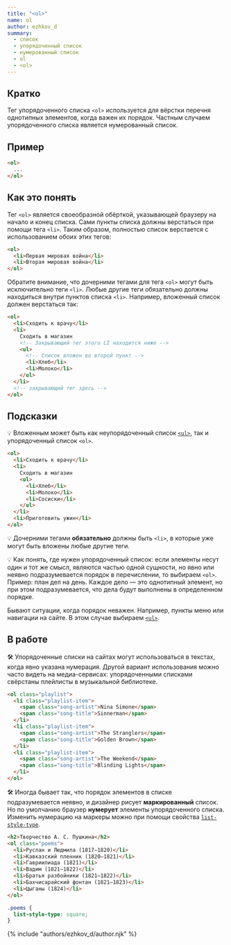 ```yaml
---
title: "<ol>"
name: ol
author: ezhkov_d
summary:
  - список
  - упорядоченный список
  - нумерованный список
  - ol
  - <ol>
---
```


## Кратко

Тег упорядоченного списка `<ol>` используется для вёрстки перечня однотипных элементов, когда важен их порядок. Частным случаем упорядоченного списка является нумерованный список.

## Пример

```html
<ol>
  ...
</ol>
```

## Как это понять

Тег `<ol>` является своеобразной обёрткой, указывающей браузеру на начало и конец списка. Сами пункты списка должны верстаться при помощи тега `<li>`. Таким образом, полностью список верстается с использованием обоих этих тегов:

```html
<ol>
  <li>Первая мировая война</li>
  <li>Вторая мировая война</li>
</ol>
```

Обратите внимание, что дочерними тегами для тега `<ol>` могут быть исключительно теги `<li>`. Любые другие теги обязательно должны находиться внутри пунктов списка `<li>`. Например, вложенный список должен верстаться так:

```html
<ol>
  <li>Сходить к врачу</li>
  <li>
    Сходить в магазин
    <!-- Закрывающий тег этого LI находится ниже -->
    <ul>
      <!-- Список вложен во второй пункт -->
      <li>Хлеб</li>
      <li>Молоко</li>
    </ul>
  </li>
  <!-- закрывающий тег здесь -->
</ol>
```

## Подсказки

💡 Вложенным может быть как неупорядоченный список [`<ul>`](/html/doka/ul), так и упорядоченный список `<ol>`.

```html
<ol>
  <li>Сходить к врачу</li>
  <li>
    Сходить в магазин
    <ul>
      <li>Хлеб</li>
      <li>Молоко</li>
      <li>Сосиски</li>
    </ul>
  </li>
  <li>Приготовить ужин</li>
</ol>
```

💡 Дочерними тегами **обязательно** должны быть `<li>`, в которые уже могут быть вложены любые другие теги.

💡 Как понять, где нужен упорядоченный список: если элементы несут один и тот же смысл, являются частью одной сущности, но явно или неявно подразумевается порядок в перечислении, то выбираем `<ol>`. Пример: план дел на день. Каждое дело — это однотипный элемент, но при этом подразумевается, что дела будут выполнены в определенном порядке.

Бывают ситуации, когда порядок неважен. Например, пункты меню или навигации на сайте. В этом случае выбираем [`<ul>`](/html/doka/ul).

## В работе

🛠 Упорядоченные списки на сайтах могут использоваться в текстах, когда явно указана нумерация. Другой вариант использования можно часто видеть на медиа-сервисах: упорядоченными списками свёрстаны плейлисты в музыкальной библиотеке.

```html
<ol class="playlist">
  <li class="playlist-item">
    <span class="song-artist">Nina Simone</span>
    <span class="song-title">Sinnerman</span>
  </li>
  <li class="playlist-item">
    <span class="song-artist">The Stranglers</span>
    <span class="song-title">Golden Brown</span>
  </li>
  <li class="playlist-item">
    <span class="song-artist">The Weekend</span>
    <span class="song-title">Blinding Lights</span>
  </li>
</ol>
```

🛠 Иногда бывает так, что порядок элементов в списке подразумевается неявно, и дизайнер рисует **маркированный** список. Но по умолчанию браузер **нумерует** элементы упорядоченного списка. Изменить нумерацию на маркеры можно при помощи свойства [`list-style-type`](/css/doka/list-style-type).

```html
<h2>Творчество А. С. Пушкина</h2>
<ol class="poems">
  <li>Руслан и Людмила (1817—1820)</li>
  <li>Кавказский пленник (1820—1821)</li>
  <li>Гавриилиада (1821)</li>
  <li>Вадим (1821—1822)</li>
  <li>Братья разбойники (1821—1822)</li>
  <li>Бахчисарайский фонтан (1821—1823)</li>
  <li>Цыганы (1824)</li>
</ol>
```
```css
.poems {
  list-style-type: square;
}
```

{% include "authors/ezhkov_d/author.njk" %}

